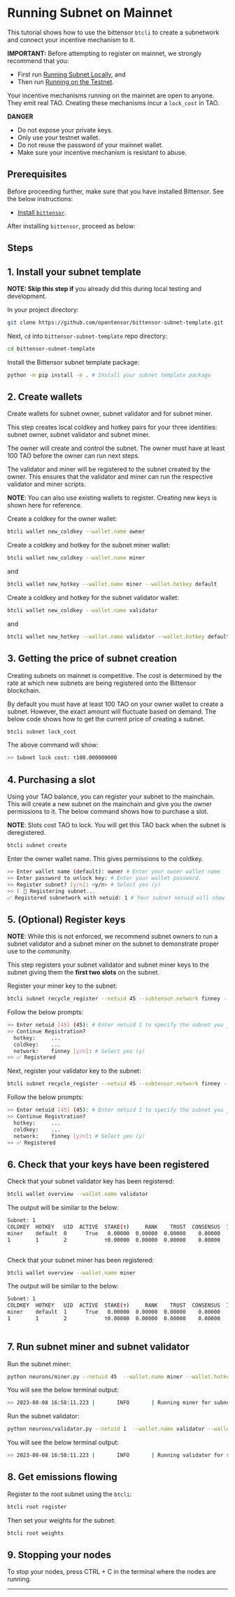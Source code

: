 # Running Subnet on Mainnet

This tutorial shows how to use the bittensor `btcli` to create a subnetwork and connect your incentive mechanism to it. 

**IMPORTANT:** Before attempting to register on mainnet, we strongly recommend that you:
- First run [Running Subnet Locally](running_on_staging.md), and
- Then run [Running on the Testnet](running_on_testnet.md).

Your incentive mechanisms running on the mainnet are open to anyone. They emit real TAO. Creating these mechanisms incur a `lock_cost` in TAO.

**DANGER**
- Do not expose your private keys.
- Only use your testnet wallet.
- Do not reuse the password of your mainnet wallet.
- Make sure your incentive mechanism is resistant to abuse. 

## Prerequisites

Before proceeding further, make sure that you have installed Bittensor. See the below instructions:

- [Install `bittensor`](https://github.com/opentensor/bittensor#install).

After installing `bittensor`, proceed as below:

## Steps

## 1. Install your subnet template

**NOTE: Skip this step if** you already did this during local testing and development.

In your project directory:

```bash
git clone https://github.com/opentensor/bittensor-subnet-template.git 
```

Next, `cd` into `bittensor-subnet-template` repo directory:

```bash
cd bittensor-subnet-template
```

Install the Bittensor subnet template package:

```bash
python -m pip install -e . # Install your subnet template package
```

## 2. Create wallets 

Create wallets for subnet owner, subnet validator and for subnet miner.
  
This step creates local coldkey and hotkey pairs for your three identities: subnet owner, subnet validator and subnet miner. 

The owner will create and control the subnet. The owner must have at least 100  TAO before the owner can run next steps. 

The validator and miner will be registered to the subnet created by the owner. This ensures that the validator and miner can run the respective validator and miner scripts.

**NOTE**: You can also use existing wallets to register. Creating new keys is shown here for reference.

Create a coldkey for the owner wallet:

```bash
btcli wallet new_coldkey --wallet.name owner
```

Create a coldkey and hotkey for the subnet miner wallet:
```bash
btcli wallet new_coldkey --wallet.name miner
```

and

```bash
btcli wallet new_hotkey --wallet.name miner --wallet.hotkey default
```

Create a coldkey and hotkey for the subnet validator wallet:

```bash
btcli wallet new_coldkey --wallet.name validator
```

and

```bash
btcli wallet new_hotkey --wallet.name validator --wallet.hotkey default
```

## 3. Getting the price of subnet creation

Creating subnets on mainnet is competitive. The cost is determined by the rate at which new subnets are being registered onto the Bittensor blockchain. 

By default you must have at least 100 TAO on your owner wallet to create a subnet. However, the exact amount will fluctuate based on demand. The below code shows how to get the current price of creating a subnet.

```bash
btcli subnet lock_cost 
```

The above command will show:

```bash
>> Subnet lock cost: τ100.000000000
```

## 4. Purchasing a slot

Using your TAO balance, you can register your subnet to the mainchain. This will create a new subnet on the mainchain and give you the owner permissions to it. The below command shows how to purchase a slot. 

**NOTE**: Slots cost TAO to lock. You will get this TAO back when the subnet is deregistered.

```bash
btcli subnet create  
```

Enter the owner wallet name. This gives permissions to the coldkey.

```bash
>> Enter wallet name (default): owner # Enter your owner wallet name
>> Enter password to unlock key: # Enter your wallet password.
>> Register subnet? [y/n]: <y/n> # Select yes (y)
>> ⠇ 📡 Registering subnet...
✅ Registered subnetwork with netuid: 1 # Your subnet netuid will show here, save this for later.
```

## 5. (Optional) Register keys 

**NOTE**: While this is not enforced, we recommend subnet owners to run a subnet validator and a subnet miner on the subnet to demonstrate proper use to the community.

This step registers your subnet validator and subnet miner keys to the subnet giving them the **first two slots** on the subnet.

Register your miner key to the subnet:

```bash
btcli subnet recycle_register --netuid 45 --subtensor.network finney --wallet.name miner --wallet.hotkey default
```

Follow the below prompts:

```bash
>> Enter netuid [45] (45): # Enter netuid 1 to specify the subnet you just created.
>> Continue Registration?
  hotkey:     ...
  coldkey:    ...
  network:    finney [y/n]: # Select yes (y)
>> ✅ Registered
```

Next, register your validator key to the subnet:

```bash
btcli subnet recycle_register --netuid 45 --subtensor.network finney --wallet.name validator --wallet.hotkey default
```

Follow the below prompts:

```bash
>> Enter netuid [45] (45): # Enter netuid 1 to specify the subnet you just created.
>> Continue Registration?
  hotkey:     ...
  coldkey:    ...
  network:    finney [y/n]: # Select yes (y)
>> ✅ Registered
```

## 6. Check that your keys have been registered

Check that your subnet validator key has been registered:

```bash
btcli wallet overview --wallet.name validator 
```

The output will be similar to the below:

```bash
Subnet: 1                                                                                                                                                                
COLDKEY  HOTKEY   UID  ACTIVE  STAKE(τ)     RANK    TRUST  CONSENSUS  INCENTIVE  DIVIDENDS  EMISSION(ρ)   VTRUST  VPERMIT  UPDATED  AXON  HOTKEY_SS58                    
miner    default  0      True   0.00000  0.00000  0.00000    0.00000    0.00000    0.00000            0  0.00000                14  none  5GTFrsEQfvTsh3WjiEVFeKzFTc2xcf…
1        1        2            τ0.00000  0.00000  0.00000    0.00000    0.00000    0.00000           ρ0  0.00000                                                         
                                                                          Wallet balance: τ0.0         
```

Check that your subnet miner has been registered:

```bash
btcli wallet overview --wallet.name miner 
```

The output will be similar to the below:

```bash
Subnet: 1                                                                                                                                                                
COLDKEY  HOTKEY   UID  ACTIVE  STAKE(τ)     RANK    TRUST  CONSENSUS  INCENTIVE  DIVIDENDS  EMISSION(ρ)   VTRUST  VPERMIT  UPDATED  AXON  HOTKEY_SS58                    
miner    default  1      True   0.00000  0.00000  0.00000    0.00000    0.00000    0.00000            0  0.00000                14  none  5GTFrsEQfvTsh3WjiEVFeKzFTc2xcf…
1        1        2            τ0.00000  0.00000  0.00000    0.00000    0.00000    0.00000           ρ0  0.00000                                                         
                                                                          Wallet balance: τ0.0   
```

## 7. Run subnet miner and subnet validator

Run the subnet miner:

```bash
python neurons/miner.py --netuid 45  --wallet.name miner --wallet.hotkey default --logging.debug
```

You will see the below terminal output:

```bash
>> 2023-08-08 16:58:11.223 |       INFO       | Running miner for subnet: 45 on network: wss://entrypoint-finney.opentensor.ai:443 with config: ...
```

Run the subnet validator:

```bash
python neurons/validator.py --netuid 1  --wallet.name validator --wallet.hotkey default --logging.debug
```

You will see the below terminal output:

```bash
>> 2023-08-08 16:58:11.223 |       INFO       | Running validator for subnet: 45 on network: wss://entrypoint-finney.opentensor.ai:443 with config: ...
```

## 8. Get emissions flowing

Register to the root subnet using the `btcli`:

```bash
btcli root register 
```

Then set your weights for the subnet:

```bash
btcli root weights 
```

## 9. Stopping your nodes

To stop your nodes, press CTRL + C in the terminal where the nodes are running.

---
